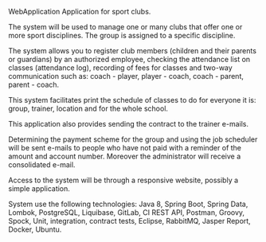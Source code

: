WebApplication
Application for sport clubs.

The system will be used to manage one or many clubs that offer one or more sport disciplines. The group is assigned to a specific discipline.

The system allows you to register club members (children and their parents or guardians) by an authorized employee, checking the attendance list on classes (attendance log), recording of fees for classes and two-way communication such as: coach - player, player - coach, coach - parent, parent - coach.

This system facilitates print the schedule of classes to do for everyone it is: group, trainer, location and for the whole school.

This application also provides sending the contract to the trainer e-mails.

Determining the payment scheme for the group and using the job scheduler will be sent e-mails to people who have not paid with a reminder of the amount and account number. Moreover the administrator will receive a consolidated e-mail.

Access to the system will be through a responsive website, possibly a simple application.

System use the following technologies: Java 8, Spring Boot, Spring Data, Lombok, PostgreSQL, Liquibase, GitLab, CI REST API, Postman, Groovy, Spock, Unit, integration, contract tests, Eclipse, RabbitMQ, Jasper Report, Docker, Ubuntu.
